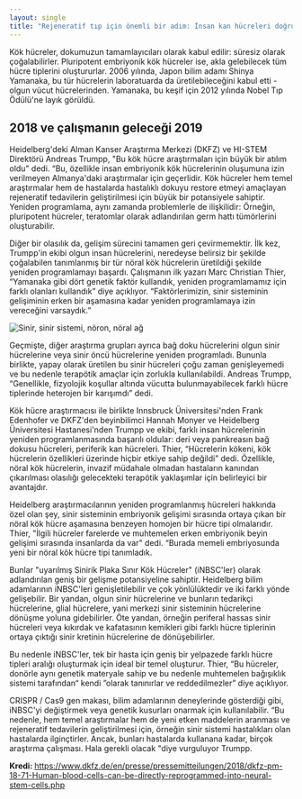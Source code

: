 ```yaml
---
layout: single
title: "Rejeneratif tıp için önemli bir adım: İnsan kan hücreleri doğrudan nöral kök hücrelere yeniden programlanabilir"
---
```

Kök hücreler, dokumuzun tamamlayıcıları olarak kabul edilir: süresiz olarak çoğalabilirler. Pluripotent embriyonik kök hücreler ise, akla gelebilecek tüm hücre tiplerini oluştururlar. 2006 yılında, Japon bilim adamı Shinya Yamanaka, bu tür hücrelerin laboratuarda da üretilebileceğini kabul etti - olgun vücut hücrelerinden. Yamanaka, bu keşif için 2012 yılında Nobel Tıp Ödülü'ne layık görüldü.

2018 ve çalışmanın geleceği 2019
-
Heidelberg'deki Alman Kanser Araştırma Merkezi (DKFZ) ve HI-STEM Direktörü Andreas Trumpp, "Bu kök hücre araştırmaları için büyük bir atılım oldu" dedi. “Bu, özellikle insan embriyonik kök hücrelerinin oluşumuna izin verilmeyen Almanya'daki araştırmalar için geçerlidir. Kök hücreler hem temel araştırmalar hem de hastalarda hastalıklı dokuyu restore etmeyi amaçlayan rejeneratif tedavilerin geliştirilmesi için büyük bir potansiyele sahiptir. Yeniden programlama, aynı zamanda problemlerle de ilişkilidir: Örneğin, pluripotent hücreler, teratomlar olarak adlandırılan germ hattı tümörlerini oluşturabilir.

<script async src="//pagead2.googlesyndication.com/pagead/js/adsbygoogle.js"></script>
<ins class="adsbygoogle"
     style="display:block; text-align:center;"
     data-ad-layout="in-article"
     data-ad-format="fluid"
     data-ad-client="ca-pub-7868661326160958"
     data-ad-slot="3072558811"></ins>
<script>
     (adsbygoogle = window.adsbygoogle || []).push({});
</script>

Diğer bir olasılık da, gelişim sürecini tamamen geri çevirmemektir. İlk kez, Trumpp'in ekibi olgun insan hücrelerini, neredeyse belirsiz bir şekilde çoğalabilen tanımlanmış bir tür nöral kök hücrelerin üretildiği şekilde yeniden programlamayı başardı. Çalışmanın ilk yazarı Marc Christian Thier, “Yamanaka gibi dört genetik faktör kullandık, yeniden programlamamız için farklı olanları kullandık” diye açıklıyor. “Faktörlerimizin, sinir sisteminin gelişiminin erken bir aşamasına kadar yeniden programlamaya izin vereceğini varsaydık.”

![Sinir, sinir sistemi, nöron, nöral ağ](https://images.unsplash.com/photo-1507413245164-6160d8298b31?ixlib=rb-1.2.1&ixid=eyJhcHBfaWQiOjEyMDd9&auto=format&fit=crop&w=1350&q=80)

Geçmişte, diğer araştırma grupları ayrıca bağ doku hücrelerini olgun sinir hücrelerine veya sinir öncü hücrelerine yeniden programladı. Bununla birlikte, yapay olarak üretilen bu sinir hücreleri çoğu zaman genişleyemedi ve bu nedenle terapötik amaçlar için zorlukla kullanılabildi. Andreas Trumpp, “Genellikle, fizyolojik koşullar altında vücutta bulunmayabilecek farklı hücre tiplerinde heterojen bir karışımdı” dedi.

Kök hücre araştırmacısı ile birlikte Innsbruck Üniversitesi'nden Frank Edenhofer ve DKFZ'den beyinbilimci Hannah Monyer ve Heidelberg Üniversitesi Hastanesi'nden Trumpp ve ekibi, farklı insan hücrelerinin yeniden programlanmasında başarılı oldular: deri veya pankreasın bağ dokusu hücreleri, periferik kan hücreleri. Thier, “Hücrelerin kökeni, kök hücrelerin özellikleri üzerinde hiçbir etkiye sahip değildi” dedi. Özellikle, nöral kök hücrelerin, invazif müdahale olmadan hastaların kanından çıkarılması olasılığı gelecekteki terapötik yaklaşımlar için belirleyici bir avantajdır.

<script async src="//pagead2.googlesyndication.com/pagead/js/adsbygoogle.js"></script>
<ins class="adsbygoogle"
     style="display:block; text-align:center;"
     data-ad-layout="in-article"
     data-ad-format="fluid"
     data-ad-client="ca-pub-7868661326160958"
     data-ad-slot="3072558811"></ins>
<script>
     (adsbygoogle = window.adsbygoogle || []).push({});
</script>

Heidelberg araştırmacılarının yeniden programlanmış hücreleri hakkında özel olan şey, sinir sisteminin embriyonik gelişimi sırasında ortaya çıkan bir nöral kök hücre aşamasına benzeyen homojen bir hücre tipi olmalarıdır. Thier, "İlgili hücreler farelerde ve muhtemelen erken embriyonik beyin gelişimi sırasında insanlarda da var" dedi. “Burada memeli embriyosunda yeni bir nöral kök hücre tipi tanımladık.

Bunlar "uyarılmış Sinirik Plaka Sınır Kök Hücreler" (iNBSC'ler) olarak adlandırılan geniş bir gelişme potansiyeline sahiptir. Heidelberg bilim adamlarının iNBSC'leri genişletilebilir ve çok yönlülüktedir ve iki farklı yönde gelişebilir. Bir yandan, olgun sinir hücrelerine ve bunların tedarikçi hücrelerine, glial hücrelere, yani merkezi sinir sisteminin hücrelerine dönüşme yoluna gidebilirler. Öte yandan, örneğin periferal hassas sinir hücreleri veya kıkırdak ve kafatasının kemikleri gibi farklı hücre tiplerinin ortaya çıktığı sinir kretinin hücrelerine de dönüşebilirler.

Bu nedenle iNBSC'ler, tek bir hasta için geniş bir yelpazede farklı hücre tipleri aralığı oluşturmak için ideal bir temel oluşturur. Thier, “Bu hücreler, donörle aynı genetik materyale sahip ve bu nedenle muhtemelen bağışıklık sistemi tarafından“ kendi ”olarak tanınırlar ve reddedilmezler” diye açıklıyor.

CRISPR / Cas9 gen makası, bilim adamlarının deneylerinde gösterdiği gibi, iNBSC'yi değiştirmek veya genetik kusurları onarmak için kullanılabilir. “Bu nedenle, hem temel araştırmalar hem de yeni etken maddelerin aranması ve rejeneratif tedavilerin geliştirilmesi için, örneğin sinir sistemi hastalıkları olan hastalarda ilginçtirler. Ancak, bunları hastalarda kullanana kadar, birçok araştırma çalışması. Hala gerekli olacak "diye vurguluyor Trumpp.

<p class="notice--info"><strong>Kredi: </strong><a href="https://www.dkfz.de/en/presse/pressemitteilungen/2018/dkfz-pm-18-71-Human-blood-cells-can-be-directly-reprogrammed-into-neural-stem-cells.php">https://www.dkfz.de/en/presse/pressemitteilungen/2018/dkfz-pm-18-71-Human-blood-cells-can-be-directly-reprogrammed-into-neural-stem-cells.php</a></p>
